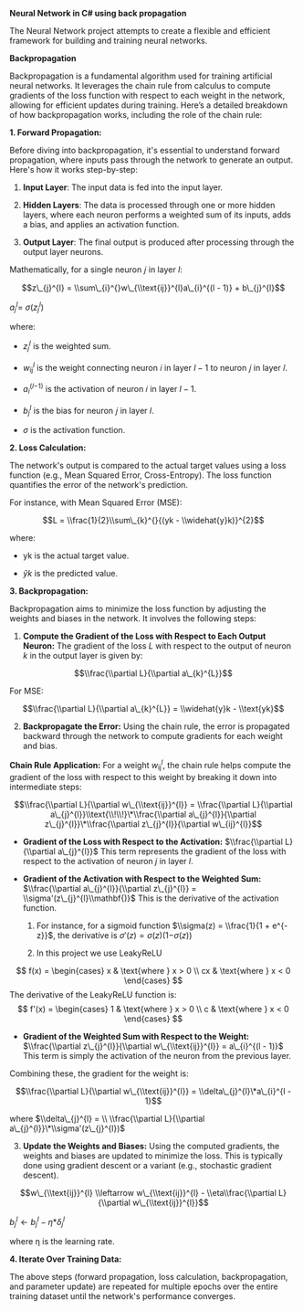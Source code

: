 **Neural Network in C# using back propagation**

The Neural Network project attempts to create a flexible and efficient
framework for building and training neural networks.

**Backpropagation**

Backpropagation is a fundamental algorithm used for training artificial
neural networks. It leverages the chain rule from calculus to compute
gradients of the loss function with respect to each weight in the
network, allowing for efficient updates during training. Here’s a
detailed breakdown of how backpropagation works, including the role of
the chain rule:

**1. Forward Propagation:**

Before diving into backpropagation, it's essential to understand forward
propagation, where inputs pass through the network to generate an
output. Here's how it works step-by-step:

1.  **Input Layer**: The input data is fed into the input layer.

2.  **Hidden Layers**: The data is processed through one or more hidden
    layers, where each neuron performs a weighted sum of its inputs,
    adds a bias, and applies an activation function.

3.  **Output Layer**: The final output is produced after processing
    through the output layer neurons.

Mathematically, for a single neuron 𝑗 in layer *l*:

$$z\_{j}^{l} = \\sum\_{i}^{}w\_{\\text{ij}}^{l}a\_{i}^{(l - 1)} + b\_{j}^{l}$$

*a*<sub>*j*</sub><sup>*l*</sup>= *σ*(*z*<sub>*j*</sub><sup>*l*</sup>)

where:

-   *z*<sub>*j*</sub><sup>*l*</sup> is the weighted sum.

-   *w*<sub>ij</sub><sup>*l*</sup> is the weight connecting neuron 𝑖 in
    layer *l* − 1 to neuron 𝑗 in layer 𝑙.

-   *a*<sub>*i*</sub><sup>(*l*−1)</sup> is the activation of neuron 𝑖 in
    layer *l* − 1.

-   *b*<sub>*j*</sub><sup>*l*</sup> is the bias for neuron 𝑗 in layer
    *l*.

-   *σ* is the activation function.

**2. Loss Calculation:**

The network's output is compared to the actual target values using a
loss function (e.g., Mean Squared Error, Cross-Entropy). The loss
function quantifies the error of the network's prediction.

For instance, with Mean Squared Error (MSE):

$$L = \\frac{1}{2}\\sum\_{k}^{}{(yk - \\widehat{y}k)}^{2}$$

where:

-   yk​ is the actual target value.

-   *ŷk* is the predicted value.

**3. Backpropagation:**

Backpropagation aims to minimize the loss function by adjusting the
weights and biases in the network. It involves the following steps:

1.  **Compute the Gradient of the Loss with Respect to Each Output
    Neuron:** The gradient of the loss *L* with respect to the output
    of neuron *k* in the output layer is given by:

$$\\frac{\\partial L}{\\partial a\_{k}^{L}}$$

For MSE:

$$\\frac{\\partial L}{\\partial a\_{k}^{L}} = \\widehat{y}k - \\text{yk}$$

2.  **Backpropagate the Error:** Using the chain rule, the error is
    propagated backward through the network to compute gradients for
    each weight and bias.

**Chain Rule Application:** For a weight *w*<sub>ij</sub><sup>*l*</sup>,
the chain rule helps compute the gradient of the loss with respect to
this weight by breaking it down into intermediate steps:

$$\\frac{\\partial L}{\\partial w\_{\\text{ij}}^{l}} = \\frac{\\partial L}{\\partial a\_{j}^{l}}\\text{\\!\\!}\*\\frac{\\partial a\_{j}^{l}}{\\partial z\_{j}^{l}}\*\\frac{\\partial z\_{j}^{l}}{\\partial w\_{ij}^{l}}$$

-   **Gradient of the Loss with Respect to the Activation:**
    $\\frac{\\partial L}{\\partial a\_{j}^{l}}$ This term represents the
    gradient of the loss with respect to the activation of neuron *j* in
    layer *l*.

-   **Gradient of the Activation with Respect to the Weighted Sum:**
    $\\frac{\\partial a\_{j}^{l}}{\\partial z\_{j}^{l}} = \\sigma'(z\_{j}^{l}\\mathbf{)}$
    This is the derivative of the activation function.

    1.  For instance, for a sigmoid function
        $\\sigma(z) = \\frac{1}{1 + e^{- z}}$​, the derivative
        is *σ*′(*z*) = *σ*(*z*)(1−*σ*(*z*))

    2.  In this project we use LeakyReLU
       
$$
f(x) = 
\begin{cases} 
x & \text{where } x > 0 \\
cx & \text{where } x < 0 
\end{cases}
$$
The derivative of the LeakyReLU function is:
$$
f'(x) = 
\begin{cases} 
1 & \text{where } x > 0 \\
c & \text{where } x < 0 
\end{cases}
$$

-   **Gradient of the Weighted Sum with Respect to the Weight:**
    $\\frac{\\partial z\_{j}^{l}}{\\partial w\_{\\text{ij}}^{l}} = a\_{i}^{(l - 1)}$
    This term is simply the activation of the neuron from the previous
    layer.

Combining these, the gradient for the weight is:

$$\\frac{\\partial L}{\\partial w\_{\\text{ij}}^{l}} = \\delta\_{j}^{l}\*a\_{i}^{l - 1}$$

where
$\\delta\_{j}^{l} = \\ \\frac{\\partial L}{\\partial a\_{j}^{l}}\*\\sigma'(z\_{j}^{l})$

3.  **Update the Weights and Biases:** Using the computed gradients, the
    weights and biases are updated to minimize the loss. This is
    typically done using gradient descent or a variant (e.g., stochastic
    gradient descent).

$$w\_{\\text{ij}}^{l} \\leftarrow w\_{\\text{ij}}^{l} - \\eta\\frac{\\partial L}{\\partial w\_{\\text{ij}}^{l}}$$

*b*<sub>*j*</sub><sup>*l*</sup> ← *b*<sub>*j*</sub><sup>*l*</sup> − *η***δ*<sub>*j*</sub><sup>*l*</sup>

where η is the learning rate.

**4. Iterate Over Training Data:**

The above steps (forward propagation, loss calculation, backpropagation,
and parameter update) are repeated for multiple epochs over the entire
training dataset until the network's performance converges.
